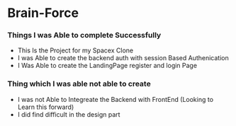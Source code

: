 # Brain-Force

### Things I was Able to complete Successfully
* This Is the Project for my Spacex Clone
* I was Able to create the backend auth with session Based Authenication 
* I Was Able to create the LandingPage register and login Page



### Thing which I was able not able to create 
* I was not Able to Integreate the Backend with FrontEnd (Looking to Learn this forward)
* I did find difficult in the design part
